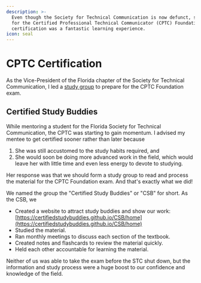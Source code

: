```yaml
---
description: >-
  Even though the Society for Technical Communication is now defunct, studying
  for the Certified Professional Technical Communicator (CPTC) Foundation
  certification was a fantastic learning experience.
icon: seal
---
```


# CPTC Certification

As the Vice-President of the Florida chapter of the Society for Technical Communication, I led a [study group](https://certifiedstudybuddies.github.io/CSB/home) to prepare for the CPTC Foundation exam.&#x20;

## Certified Study Buddies

While mentoring a student for the Florida Society for Technical Communication, the CPTC was starting to gain momentum. I advised my mentee to get certified sooner rather than later because&#x20;

1. She was still accustomed to the study habits required, and&#x20;
2. She would soon be doing more advanced work in the field, which would leave her with little time and even less energy to devote to studying. &#x20;

Her response was that we should form a study group to read and process the material for the CPTC Foundation exam. And that's exactly what we did!&#x20;

We named the group the "Certified Study Buddies" or "CSB" for short. As the CSB, we

* Created a website to attract study buddies and show our work: [https://certifiedstudybuddies.github.io/CSB/home](https://certifiedstudybuddies.github.io/CSB/home)
* Studied the material.
* Ran monthly meetings to discuss each section of the textbook.
* Created notes and flashcards to review the material quickly.&#x20;
* Held each other accountable for learning the material.

Neither of us was able to take the exam before the STC shut down, but the information and study process were a huge boost to our confidence and knowledge of the field.&#x20;

